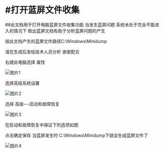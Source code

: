 # #打开蓝屏文件收集

##此文档用于打开电脑蓝屏文件收集功能 当发生蓝屏问题 系统未处于完全不能进入的情况下 取出蓝屏文档有助于分析蓝屏问题的产生 

按此文档产生的蓝屏文件路径C:\Windows\Minidump  

请在生成后发给技术人员分析 谢谢配合

右键此电脑选择 属性

![图片1](/Users/syl/Desktop/图片1.png)

选择高级系统设置

![图片2](/Users/syl/Desktop/图片2.png)

选择 高级---启动和故障恢复

![图片3](/Users/syl/Desktop/图片3.png)

在启动和故障恢复中保证下列选项如图

点击确定保存 当蓝屏发生时 C:\Windows\Minidump下就会生成蓝屏文件了

![图片4](/Users/syl/Desktop/图片4.png)